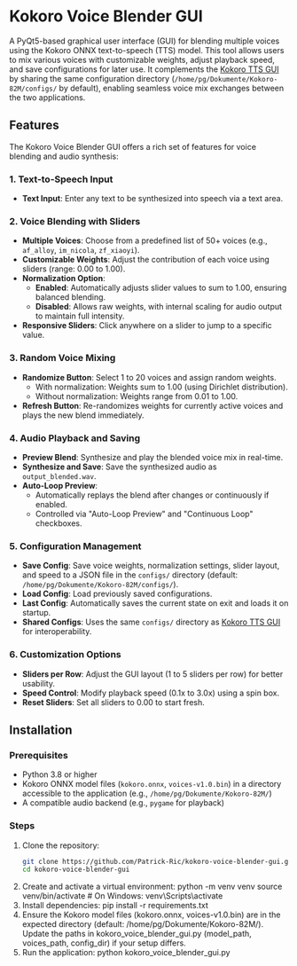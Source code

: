 # Kokoro Voice Blender GUI

A PyQt5-based graphical user interface (GUI) for blending multiple voices using the Kokoro ONNX text-to-speech (TTS) model. This tool allows users to mix various voices with customizable weights, adjust playback speed, and save configurations for later use. It complements the [Kokoro TTS GUI](https://github.com/Patrick-Ric/kokoro-tts-gui) by sharing the same configuration directory (`/home/pg/Dokumente/Kokoro-82M/configs/` by default), enabling seamless voice mix exchanges between the two applications.

## Features

The Kokoro Voice Blender GUI offers a rich set of features for voice blending and audio synthesis:

### 1. Text-to-Speech Input
- **Text Input**: Enter any text to be synthesized into speech via a text area.

### 2. Voice Blending with Sliders
- **Multiple Voices**: Choose from a predefined list of 50+ voices (e.g., `af_alloy`, `im_nicola`, `zf_xiaoyi`).
- **Customizable Weights**: Adjust the contribution of each voice using sliders (range: 0.00 to 1.00).
- **Normalization Option**:
  - **Enabled**: Automatically adjusts slider values to sum to 1.00, ensuring balanced blending.
  - **Disabled**: Allows raw weights, with internal scaling for audio output to maintain full intensity.
- **Responsive Sliders**: Click anywhere on a slider to jump to a specific value.

### 3. Random Voice Mixing
- **Randomize Button**: Select 1 to 20 voices and assign random weights.
  - With normalization: Weights sum to 1.00 (using Dirichlet distribution).
  - Without normalization: Weights range from 0.01 to 1.00.
- **Refresh Button**: Re-randomizes weights for currently active voices and plays the new blend immediately.

### 4. Audio Playback and Saving
- **Preview Blend**: Synthesize and play the blended voice mix in real-time.
- **Synthesize and Save**: Save the synthesized audio as `output_blended.wav`.
- **Auto-Loop Preview**:
  - Automatically replays the blend after changes or continuously if enabled.
  - Controlled via "Auto-Loop Preview" and "Continuous Loop" checkboxes.

### 5. Configuration Management
- **Save Config**: Save voice weights, normalization settings, slider layout, and speed to a JSON file in the `configs/` directory (default: `/home/pg/Dokumente/Kokoro-82M/configs/`).
- **Load Config**: Load previously saved configurations.
- **Last Config**: Automatically saves the current state on exit and loads it on startup.
- **Shared Configs**: Uses the same `configs/` directory as [Kokoro TTS GUI](https://github.com/Patrick-Ric/kokoro-tts-gui) for interoperability.

### 6. Customization Options
- **Sliders per Row**: Adjust the GUI layout (1 to 5 sliders per row) for better usability.
- **Speed Control**: Modify playback speed (0.1x to 3.0x) using a spin box.
- **Reset Sliders**: Set all sliders to 0.00 to start fresh.

## Installation

### Prerequisites
- Python 3.8 or higher
- Kokoro ONNX model files (`kokoro.onnx`, `voices-v1.0.bin`) in a directory accessible to the application (e.g., `/home/pg/Dokumente/Kokoro-82M/`)
- A compatible audio backend (e.g., `pygame` for playback)

### Steps
1. Clone the repository:
   ```bash
   git clone https://github.com/Patrick-Ric/kokoro-voice-blender-gui.git
   cd kokoro-voice-blender-gui
2. Create and activate a virtual environment:
    python -m venv venv
    source venv/bin/activate  # On Windows: venv\Scripts\activate
3. Install dependencies:
    pip install -r requirements.txt
4. Ensure the Kokoro model files (kokoro.onnx, voices-v1.0.bin) are in the expected directory (default: /home/pg/Dokumente/Kokoro-82M/).
    Update the paths in kokoro_voice_blender_gui.py (model_path, voices_path, config_dir) if your setup differs.
5. Run the application:
    python kokoro_voice_blender_gui.py
   
   
